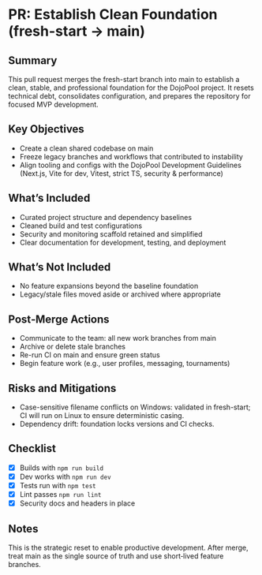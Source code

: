 # PR: Establish Clean Foundation (fresh-start → main)

## Summary

This pull request merges the fresh-start branch into main to establish a clean, stable, and professional foundation for the DojoPool project. It resets technical debt, consolidates configuration, and prepares the repository for focused MVP development.

## Key Objectives

- Create a clean shared codebase on main
- Freeze legacy branches and workflows that contributed to instability
- Align tooling and configs with the DojoPool Development Guidelines (Next.js, Vite for dev, Vitest, strict TS, security & performance)

## What’s Included

- Curated project structure and dependency baselines
- Cleaned build and test configurations
- Security and monitoring scaffold retained and simplified
- Clear documentation for development, testing, and deployment

## What’s Not Included

- No feature expansions beyond the baseline foundation
- Legacy/stale files moved aside or archived where appropriate

## Post‑Merge Actions

- Communicate to the team: all new work branches from main
- Archive or delete stale branches
- Re-run CI on main and ensure green status
- Begin feature work (e.g., user profiles, messaging, tournaments)

## Risks and Mitigations

- Case-sensitive filename conflicts on Windows: validated in fresh-start; CI will run on Linux to ensure deterministic casing.
- Dependency drift: foundation locks versions and CI checks.

## Checklist

- [x] Builds with `npm run build`
- [x] Dev works with `npm run dev`
- [x] Tests run with `npm test`
- [x] Lint passes `npm run lint`
- [x] Security docs and headers in place

## Notes

This is the strategic reset to enable productive development. After merge, treat main as the single source of truth and use short‑lived feature branches.
